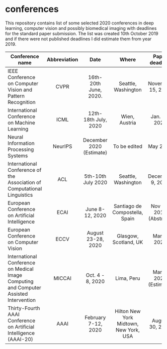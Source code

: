 # conferences
This repository contains list of some selected 2020 conferences in deep learning, computer vision and possibly biomedical imaging with deadlines for the standard paper submission. The list was created 10th October 2019 and if there were not published deadlines I did estimate them from year 2019.

<center>
  
|   Conference name	|   Abbreviation	|   Date	|  Where 	|  Paper deadline 	|  Ranking (Qualis) 	|
|---	|:---:	|:---:	|:---:	|:---:	|:---:	|
|  IEEE Conference on Computer Vision and Pattern Recognition 	|   CVPR	| 16th-20th June, 2020. 	|  Seattle, Washington 	|   November 15, 2019	|   	A1	|
|  International Conference on Machine Learning 	|  ICML 	|  12th-18th July, 2020	|  Wien, Austria 	|  Jan. 31, 2020 	|  A1 	|
|  Neural Information Processing Systems 	|   NeurIPS	| December 2020 (Estimate) 	|  To be edited 	|  May 2020 	|   A1	|
|   International Conference of the Association of Computational Linguistics   |   ACL   |   5th-10th July 2020   |   Seattle, Washington   | December 9, 2019 |  A1	|
|  European Conference on Artificial Intelligence 	|  ECAI 	| June 8-12, 2020 	|  Santiago de Compostella, Spain 	|   Nov 15, 2019 (Abstract)	|  A2 	|
|  European Conference on Computer Vision 	|  ECCV 	|  August 23-28, 2020	|   Glasgow, Scotland, UK	|  March 2020 	|   A1	|
|  International Conference on Medical Image Computing and Computer Assisted Intervention 	|  MICCAI 	|  Oct. 4 - 8, 2020	|   Lima, Peru	|  March 2020 (Estimate) 	|  A1 	|
|  Thirty-Fourth AAAI Conference on Artificial Intelligence (AAAI-20) 	|   AAAI 	|  February 7-12, 2020	|  Hilton New York Midtown, New York, USA 	|  August 30, 2019 	|   A1	|

</center>
